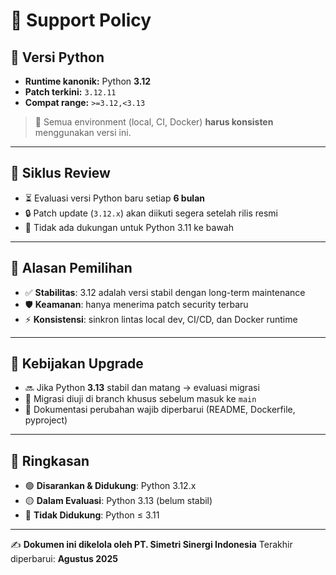 # 📜 Support Policy

## 🐍 Versi Python
- **Runtime kanonik:** Python **3.12**
- **Patch terkini:** `3.12.11`
- **Compat range:** `>=3.12,<3.13`

> 📌 Semua environment (local, CI, Docker) **harus konsisten** menggunakan versi ini.

---

## 🔄 Siklus Review
- ⏳ Evaluasi versi Python baru setiap **6 bulan**
- 🔒 Patch update (`3.12.x`) akan diikuti segera setelah rilis resmi
- 🚫 Tidak ada dukungan untuk Python 3.11 ke bawah

---

## 🎯 Alasan Pemilihan
- ✅ **Stabilitas**: 3.12 adalah versi stabil dengan long-term maintenance
- 🛡️ **Keamanan**: hanya menerima patch security terbaru
- ⚡ **Konsistensi**: sinkron lintas local dev, CI/CD, dan Docker runtime

---

## 📅 Kebijakan Upgrade
- 🔜 Jika Python **3.13** stabil dan matang → evaluasi migrasi
- 🧪 Migrasi diuji di branch khusus sebelum masuk ke `main`
- 📖 Dokumentasi perubahan wajib diperbarui (README, Dockerfile, pyproject)

---

## 📌 Ringkasan
- 🟢 **Disarankan & Didukung**: Python 3.12.x
- 🟡 **Dalam Evaluasi**: Python 3.13 (belum stabil)
- 🔴 **Tidak Didukung**: Python ≤ 3.11

---

✍️ **Dokumen ini dikelola oleh PT. Simetri Sinergi Indonesia**
Terakhir diperbarui: **Agustus 2025**
